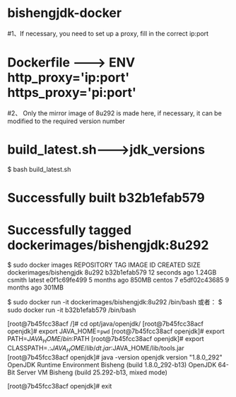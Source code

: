 # bishengjdk-docker
#1、If necessary, you need to set up a proxy, fill in the correct ip:port
# Dockerfile ---> ENV http_proxy='ip:port' https_proxy='pi:port'

#2、 Only the mirror image of 8u292 is made here, if necessary, it can be modified to the required version number
# build_latest.sh--->jdk_versions
$ bash build_latest.sh
# Successfully built b32b1efab579
# Successfully tagged dockerimages/bishengjdk:8u292

$ sudo docker images
REPOSITORY                TAG                 IMAGE ID            CREATED             SIZE
dockerimages/bishengjdk   8u292               b32b1efab579        12 seconds ago      1.24GB
csmith                    latest              e0f1c69fe499        5 months ago        850MB
centos                    7                   e5df02c43685        9 months ago        301MB

$ sudo docker run -it dockerimages/bishengjdk:8u292 /bin/bash
或者：
$ sudo docker run -it b32b1efab579 /bin/bash

[root@7b45fcc38acf /]# cd opt/java/openjdk/
[root@7b45fcc38acf openjdk]# export JAVA_HOME=`pwd`
[root@7b45fcc38acf openjdk]# export PATH=$JAVA_HOME/bin:$PATH
[root@7b45fcc38acf openjdk]# export CLASSPATH=.:$JAVA_HOME/lib/dt.jar:$JAVA_HOME/lib/tools.jar
[root@7b45fcc38acf openjdk]# java -version
openjdk version "1.8.0_292"
OpenJDK Runtime Environment Bisheng (build 1.8.0_292-b13)
OpenJDK 64-Bit Server VM Bisheng (build 25.292-b13, mixed mode)

[root@7b45fcc38acf openjdk]# exit